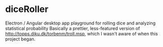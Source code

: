 # diceRoller
Electron / Angular desktop app playground for rolling dice and analyzing statistical probability
Basically a prettier, less-featured version of http://topps.diku.dk/torbenm/troll.msp, which I wasn't aware of when this project began.